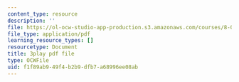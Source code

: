 ```yaml
---
content_type: resource
description: ''
file: https://ol-ocw-studio-app-production.s3.amazonaws.com/courses/8-01sc-classical-mechanics-fall-2016/f1f89ab949f4b2b9dfb7a68996ee08ab_oRzzwpZ0ei4.pdf
file_type: application/pdf
learning_resource_types: []
resourcetype: Document
title: 3play pdf file
type: OCWFile
uid: f1f89ab9-49f4-b2b9-dfb7-a68996ee08ab
---
```

